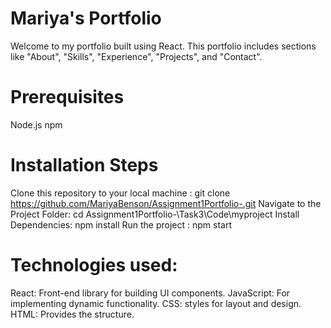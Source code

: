 # Mariya's Portfolio
Welcome to my portfolio built using React. This portfolio  includes sections like "About", "Skills", "Experience", "Projects", and "Contact".

# Prerequisites
Node.js 
npm 

# Installation Steps

Clone this repository to your local machine :  git clone https://github.com/MariyaBenson/Assignment1Portfolio-.git
Navigate to the Project Folder: cd Assignment1Portfolio-\Task3\Code\myproject
Install Dependencies: npm install
Run the project : npm start

# Technologies used:

React: Front-end library for building UI components.
JavaScript: For implementing dynamic functionality.
CSS:  styles for layout and design.
HTML: Provides the structure.


